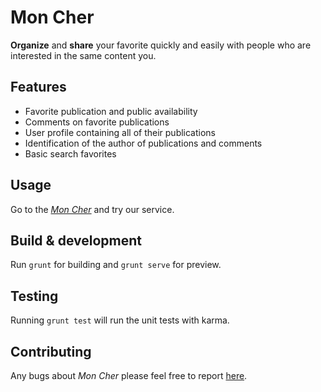 # Mon Cher

**Organize** and **share** your favorite quickly and easily with people who are interested in the same content you.

## Features

* Favorite publication and public availability
* Comments on favorite publications
* User profile containing all of their publications
* Identification of the author of publications and comments
* Basic search favorites

## Usage

Go to the [_Mon Cher_]() and try our service.

## Build & development

Run `grunt` for building and `grunt serve` for preview.

## Testing

Running `grunt test` will run the unit tests with karma.

## Contributing

Any bugs about _Mon Cher_ please feel free to report [here]().
